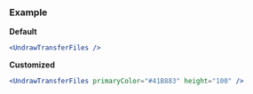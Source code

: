 ### Example

**Default**
```jsx
<UndrawTransferFiles />
```

**Customized**
```jsx
<UndrawTransferFiles primaryColor="#41B883" height="100" />
```
